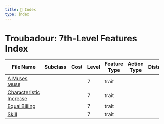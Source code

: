 ```yaml
---
title: 📑 Index
type: index
---
```


# Troubadour: 7th-Level Features Index

| File Name                                               | Subclass | Cost | Level | Feature Type | Action Type | Distance | Target |
| ------------------------------------------------------- | -------- | ---- | ----- | ------------ | ----------- | -------- | ------ |
| [A Muses Muse](../A%20Muses%20Muse)                     |          |      | 7     | trait        |             |          |        |
| [Characteristic Increase](../Characteristic%20Increase) |          |      | 7     | trait        |             |          |        |
| [Equal Billing](../Equal%20Billing)                     |          |      | 7     | trait        |             |          |        |
| [Skill](../Skill)                                       |          |      | 7     | trait        |             |          |        |
